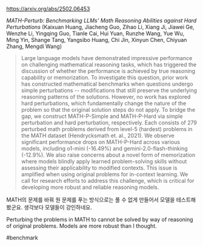 https://arxiv.org/abs/2502.06453

*MATH-Perturb: Benchmarking LLMs' Math Reasoning Abilities against Hard Perturbations* (Kaixuan Huang, Jiacheng Guo, Zihao Li, Xiang Ji, Jiawei Ge, Wenzhe Li, Yingqing Guo, Tianle Cai, Hui Yuan, Runzhe Wang, Yue Wu, Ming Yin, Shange Tang, Yangsibo Huang, Chi Jin, Xinyun Chen, Chiyuan Zhang, Mengdi Wang)

> Large language models have demonstrated impressive performance on challenging mathematical reasoning tasks, which has triggered the discussion of whether the performance is achieved by true reasoning capability or memorization. To investigate this question, prior work has constructed mathematical benchmarks when questions undergo simple perturbations -- modifications that still preserve the underlying reasoning patterns of the solutions. However, no work has explored hard perturbations, which fundamentally change the nature of the problem so that the original solution steps do not apply. To bridge the gap, we construct MATH-P-Simple and MATH-P-Hard via simple perturbation and hard perturbation, respectively. Each consists of 279 perturbed math problems derived from level-5 (hardest) problems in the MATH dataset (Hendrycksmath et. al., 2021). We observe significant performance drops on MATH-P-Hard across various models, including o1-mini (-16.49%) and gemini-2.0-flash-thinking (-12.9%). We also raise concerns about a novel form of memorization where models blindly apply learned problem-solving skills without assessing their applicability to modified contexts. This issue is amplified when using original problems for in-context learning. We call for research efforts to address this challenge, which is critical for developing more robust and reliable reasoning models.

MATH의 문제를 바꿔 원 문제를 푸는 방식으로는 풀 수 없게 만들어서 모델을 테스트해봤군요. 생각보다 모델들이 강인하네요.

<english>
Perturbing the problems in MATH to cannot be solved by way of reasoning of original problems. Models are more robust than I thought.
</english>

#benchmark 